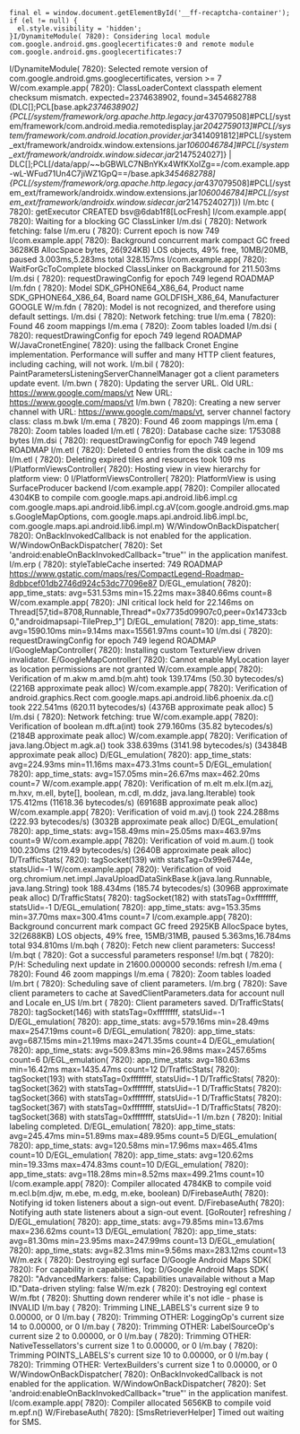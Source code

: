     final el = window.document.getElementById('__ff-recaptcha-container');
    if (el != null) {
      el.style.visibility = 'hidden';
    }I/DynamiteModule( 7820): Considering local module com.google.android.gms.googlecertificates:0 and remote module com.google.android.gms.googlecertificates:7
I/DynamiteModule( 7820): Selected remote version of com.google.android.gms.googlecertificates, version >= 7
W/com.example.app( 7820): ClassLoaderContext classpath element checksum mismatch. expected=2374638902, found=3454682788 (DLC[];PCL[base.apk*2374638902]{PCL[/system/framework/org.apache.http.legacy.jar*437079508]#PCL[/system/framework/com.android.media.remotedisplay.jar*2042759013]#PCL[/system/framework/com.android.location.provider.jar*3414091812]#PCL[/system_ext/framework/androidx.window.extensions.jar*1060046784]#PCL[/system_ext/framework/androidx.window.sidecar.jar*2147524027]} | DLC[];PCL[/data/app/~~bGBWLC7NBnYKx4WfKXoIZg==/com.example.app-wL-WFud71Un4C7jiWZ1GpQ==/base.apk*3454682788]{PCL[/system/framework/org.apache.http.legacy.jar*437079508]#PCL[/system_ext/framework/androidx.window.extensions.jar*1060046784]#PCL[/system_ext/framework/androidx.window.sidecar.jar*2147524027]})
I/m.btc   ( 7820): getExecutor  CREATED  bsv@6dab1f8[LocFresh]
I/com.example.app( 7820): Waiting for a blocking GC ClassLinker
I/m.dsi   ( 7820): Network fetching: false
I/m.eru   ( 7820): Current epoch is now 749
I/com.example.app( 7820): Background concurrent mark compact GC freed 3628KB AllocSpace bytes, 26(924KB) LOS objects, 49% free, 10MB/20MB, paused 3.003ms,5.283ms total 328.157ms
I/com.example.app( 7820): WaitForGcToComplete blocked ClassLinker on Background for 211.503ms
I/m.dsi   ( 7820): requestDrawingConfig for epoch 749 legend ROADMAP
I/m.fdn   ( 7820): Model SDK_GPHONE64_X86_64, Product name SDK_GPHONE64_X86_64, Board name GOLDFISH_X86_64, Manufacturer GOOGLE
W/m.fdn   ( 7820): Model is not recognized, and therefore using default settings.
I/m.dsi   ( 7820): Network fetching: true
I/m.ema   ( 7820): Found 46 zoom mappings
I/m.ema   ( 7820): Zoom tables loaded
I/m.dsi   ( 7820): requestDrawingConfig for epoch 749 legend ROADMAP
W/JavaCronetEngine( 7820): using the fallback Cronet Engine implementation. Performance will suffer and many HTTP client features, including caching, will not work.
I/m.bil   ( 7820): PaintParametersListeningServerChannelManager got a client parameters update event.
I/m.bwn   ( 7820): Updating the server URL. Old URL: https://www.google.com/maps/vt New URL: https://www.google.com/maps/vt
I/m.bwn   ( 7820): Creating a new server channel with URL: https://www.google.com/maps/vt, server channel factory class: class m.bwk
I/m.ema   ( 7820): Found 46 zoom mappings
I/m.ema   ( 7820): Zoom tables loaded
I/m.etl   ( 7820): Database cache size: 1753088 bytes
I/m.dsi   ( 7820): requestDrawingConfig for epoch 749 legend ROADMAP
I/m.etl   ( 7820): Deleted 0 entries from the disk cache in 109 ms
I/m.etl   ( 7820): Deleting expired tiles and resources took 109 ms
I/PlatformViewsController( 7820): Hosting view in view hierarchy for platform view: 0
I/PlatformViewsController( 7820): PlatformView is using SurfaceProducer backend
I/com.example.app( 7820): Compiler allocated 4304KB to compile com.google.maps.api.android.lib6.impl.cg com.google.maps.api.android.lib6.impl.cg.aV(com.google.android.gms.maps.GoogleMapOptions, com.google.maps.api.android.lib6.impl.bc, com.google.maps.api.android.lib6.impl.m)
W/WindowOnBackDispatcher( 7820): OnBackInvokedCallback is not enabled for the application.
W/WindowOnBackDispatcher( 7820): Set 'android:enableOnBackInvokedCallback="true"' in the application manifest.
I/m.erp   ( 7820): styleTableCache inserted: 749 ROADMAP https://www.gstatic.com/maps/res/CompactLegend-Roadmap-8dbbcef01db2746d924c53dc77096e87
D/EGL_emulation( 7820): app_time_stats: avg=531.53ms min=15.22ms max=3840.66ms count=8
W/com.example.app( 7820): JNI critical lock held for 22.146ms on Thread[57,tid=8708,Runnable,Thread*=0x7735d09907c0,peer=0x14733cb0,"androidmapsapi-TilePrep_1"]
D/EGL_emulation( 7820): app_time_stats: avg=1590.10ms min=9.14ms max=15561.97ms count=10
I/m.dsi   ( 7820): requestDrawingConfig for epoch 749 legend ROADMAP
I/GoogleMapController( 7820): Installing custom TextureView driven invalidator.
E/GoogleMapController( 7820): Cannot enable MyLocation layer as location permissions are not granted
W/com.example.app( 7820): Verification of m.akw m.amd.b(m.aht) took 139.174ms (50.30 bytecodes/s) (2216B approximate peak alloc)
W/com.example.app( 7820): Verification of android.graphics.Rect com.google.maps.api.android.lib6.phoenix.da.c() took 222.541ms (620.11 bytecodes/s) (4376B approximate peak alloc)
5
I/m.dsi   ( 7820): Network fetching: true
W/com.example.app( 7820): Verification of boolean m.dft.a(int) took 279.160ms (35.82 bytecodes/s) (2184B approximate peak alloc)
W/com.example.app( 7820): Verification of java.lang.Object m.agk.a() took 338.639ms (3141.98 bytecodes/s) (34384B approximate peak alloc)
D/EGL_emulation( 7820): app_time_stats: avg=224.93ms min=11.16ms max=473.31ms count=5
D/EGL_emulation( 7820): app_time_stats: avg=157.05ms min=26.67ms max=462.20ms count=7
W/com.example.app( 7820): Verification of m.elt m.elx.l(m.azj, m.hxv, m.ell, byte[], boolean, m.cdl, m.ddz, java.lang.Iterable) took 175.412ms (11618.36 bytecodes/s) (69168B approximate peak alloc)
W/com.example.app( 7820): Verification of void m.avj.<init>() took 224.288ms (222.93 bytecodes/s) (3032B approximate peak alloc)
D/EGL_emulation( 7820): app_time_stats: avg=158.49ms min=25.05ms max=463.97ms count=9
W/com.example.app( 7820): Verification of void m.aum.<init>() took 100.230ms (219.49 bytecodes/s) (2640B approximate peak alloc)
D/TrafficStats( 7820): tagSocket(139) with statsTag=0x99e6744e, statsUid=-1
W/com.example.app( 7820): Verification of void org.chromium.net.impl.JavaUploadDataSinkBase.k(java.lang.Runnable, java.lang.String) took 188.434ms (185.74 bytecodes/s) (3096B approximate peak alloc)
D/TrafficStats( 7820): tagSocket(182) with statsTag=0xffffffff, statsUid=-1
D/EGL_emulation( 7820): app_time_stats: avg=153.35ms min=37.70ms max=300.41ms count=7
I/com.example.app( 7820): Background concurrent mark compact GC freed 2925KB AllocSpace bytes, 32(2688KB) LOS objects, 49% free, 15MB/31MB, paused 5.363ms,16.784ms total 934.810ms
I/m.bqh   ( 7820): Fetch new client parameters: Success!
I/m.bqt   ( 7820): Got a successful parameters response!
I/m.bqt   ( 7820): P/H: Scheduling next update in 21600.000000 seconds: refresh
I/m.ema   ( 7820): Found 46 zoom mappings
I/m.ema   ( 7820): Zoom tables loaded
I/m.brt   ( 7820): Scheduling save of client parameters.
I/m.brg   ( 7820): Save client parameters to cache at SavedClientParameters.data for account null and Locale en_US
I/m.brt   ( 7820): Client parameters saved.
D/TrafficStats( 7820): tagSocket(146) with statsTag=0xffffffff, statsUid=-1
D/EGL_emulation( 7820): app_time_stats: avg=579.16ms min=28.49ms max=2547.19ms count=6
D/EGL_emulation( 7820): app_time_stats: avg=687.15ms min=21.19ms max=2471.35ms count=4
D/EGL_emulation( 7820): app_time_stats: avg=509.83ms min=26.98ms max=2457.65ms count=6
D/EGL_emulation( 7820): app_time_stats: avg=180.63ms min=16.42ms max=1435.47ms count=12
D/TrafficStats( 7820): tagSocket(193) with statsTag=0xffffffff, statsUid=-1
D/TrafficStats( 7820): tagSocket(362) with statsTag=0xffffffff, statsUid=-1
D/TrafficStats( 7820): tagSocket(366) with statsTag=0xffffffff, statsUid=-1
D/TrafficStats( 7820): tagSocket(367) with statsTag=0xffffffff, statsUid=-1
D/TrafficStats( 7820): tagSocket(368) with statsTag=0xffffffff, statsUid=-1
I/m.bzn   ( 7820): Initial labeling completed.
D/EGL_emulation( 7820): app_time_stats: avg=245.47ms min=51.89ms max=489.95ms count=5
D/EGL_emulation( 7820): app_time_stats: avg=120.58ms min=17.96ms max=465.41ms count=10
D/EGL_emulation( 7820): app_time_stats: avg=120.62ms min=19.33ms max=474.83ms count=10
D/EGL_emulation( 7820): app_time_stats: avg=118.28ms min=8.52ms max=499.21ms count=10
I/com.example.app( 7820): Compiler allocated 4784KB to compile void m.ecl.b(m.djw, m.ebe, m.edg, m.eke, boolean)
D/FirebaseAuth( 7820): Notifying id token listeners about a sign-out event.
D/FirebaseAuth( 7820): Notifying auth state listeners about a sign-out event.
[GoRouter] refreshing /
D/EGL_emulation( 7820): app_time_stats: avg=79.85ms min=13.67ms max=236.62ms count=13
D/EGL_emulation( 7820): app_time_stats: avg=81.30ms min=23.95ms max=247.99ms count=13
D/EGL_emulation( 7820): app_time_stats: avg=82.31ms min=9.56ms max=283.12ms count=13
W/m.ezk   ( 7820): Destroying egl surface
D/Google Android Maps SDK( 7820): For capability in capabilities, log:
D/Google Android Maps SDK( 7820): "AdvancedMarkers: false: Capabilities unavailable without a Map ID."Data-driven styling: false
W/m.ezk   ( 7820): Destroying egl context
W/m.fbt   ( 7820): Shutting down renderer while it's not idle - phase is INVALID
I/m.bay   ( 7820): Trimming LINE_LABELS's current size 9 to 0.00000, or 0
I/m.bay   ( 7820): Trimming OTHER: LoggingOp's current size 14 to 0.00000, or 0
I/m.bay   ( 7820): Trimming OTHER: LabelSourceOp's current size 2 to 0.00000, or 0
I/m.bay   ( 7820): Trimming OTHER: NativeTessellators's current size 1 to 0.00000, or 0
I/m.bay   ( 7820): Trimming POINTS_LABELS's current size 10 to 0.00000, or 0
I/m.bay   ( 7820): Trimming OTHER: VertexBuilders's current size 1 to 0.00000, or 0
W/WindowOnBackDispatcher( 7820): OnBackInvokedCallback is not enabled for the application.
W/WindowOnBackDispatcher( 7820): Set 'android:enableOnBackInvokedCallback="true"' in the application manifest.
I/com.example.app( 7820): Compiler allocated 5656KB to compile void m.epf.n()
W/FirebaseAuth( 7820): [SmsRetrieverHelper] Timed out waiting for SMS.
